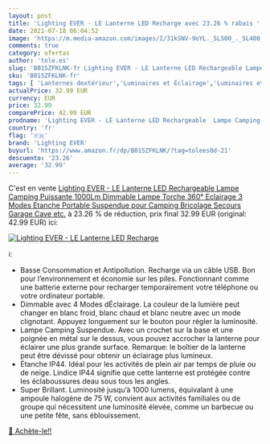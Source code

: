 ```yaml
---
layout: post
title: 'Lighting EVER - LE Lanterne LED Recharge avec 23.26 % rabais '
date: 2021-07-18 06:04:52
image: 'https://m.media-amazon.com/images/I/31kSNV-9oYL._SL500_._SL400_.jpg'
comments: true
category: ofertas
author: 'tole.es'
slug: 'B015ZFKLNK-fr Lighting EVER - LE Lanterne LED Rechargeable Lampe Camping...'
sku: 'B015ZFKLNK-fr'
tags: [ 'Lanternes dextérieur','Luminaires et Éclairage','Luminaires et éclairage','Luminaires extérieur','lighting ever', ]
actualPrice: 32.99 EUR
currency: EUR
price: 32.99
comparePrice: 42.99 EUR
prodname: 'Lighting EVER - LE Lanterne LED Rechargeable  Lampe Camping Puissante 1000Lm Dimmable  Lampe Torche 360° Eclairage 3 Modes  Etanche Portable Suspendue  pour Camping  Bricolage  Secours  Garage  Cave  etc.'
country: 'fr'
flag: '🇫🇷'
brand: 'Lighting EVER'
buyurl: 'https://www.amazon.fr/dp/B015ZFKLNK/?tag=tolees0d-21'
descuento: '23.26'
average: '32.99'
---
```


C'est en vente [Lighting EVER - LE Lanterne LED Rechargeable  Lampe Camping Puissante 1000Lm Dimmable  Lampe Torche 360° Eclairage 3 Modes  Etanche Portable Suspendue  pour Camping  Bricolage  Secours  Garage  Cave  etc.](https://www.amazon.fr/dp/B015ZFKLNK/?tag=tolees0d-21)  à  23.26 % de réduction, prix final  32.99 EUR (original: 42.99 EUR) ici:

[![Lighting EVER - LE Lanterne LED Recharge](https://m.media-amazon.com/images/I/31kSNV-9oYL._SL500_._SL400_.jpg)](https://www.amazon.fr/dp/B015ZFKLNK/?tag=tolees0d-21)

ℹ️:

- Basse Consommation et Antipollution. Recharge via un câble USB. Bon pour l’environnement et économie sur les piles. Fonctionnant comme une batterie externe pour recharger temporairement votre téléphone ou votre ordinateur portable.
- Dimmable avec 4 Modes dÉclairage. La couleur de la lumière peut changer en blanc froid, blanc chaud et blanc neutre avec un mode clignotant. Appuyez longuement sur le bouton pour régler la luminosité.
- Lampe Camping Suspendue. Avec un crochet sur la base et une poignée en métal sur le dessus, vous pouvez accrocher la lanterne pour éclairer une plus grande surface. Remarque: le boîtier de la lanterne peut être dévissé pour obtenir un éclairage plus lumineux.
- Étanche IP44. Idéal pour les activités de plein air par temps de pluie ou de neige. Lindice IP44 signifie que cette lanterne est protégée contre les éclaboussures deau sous tous les angles.
- Super Brillant. Luminosité jusqu’à 1000 lumens, équivalant à une ampoule halogène de 75 W, convient aux activités familiales ou de groupe qui nécessitent une luminosité élevée, comme un barbecue ou une petite fête, sans éblouissement.

[🛒 Achète-le!!](https://www.amazon.fr/dp/B015ZFKLNK/?tag=tolees0d-21)
